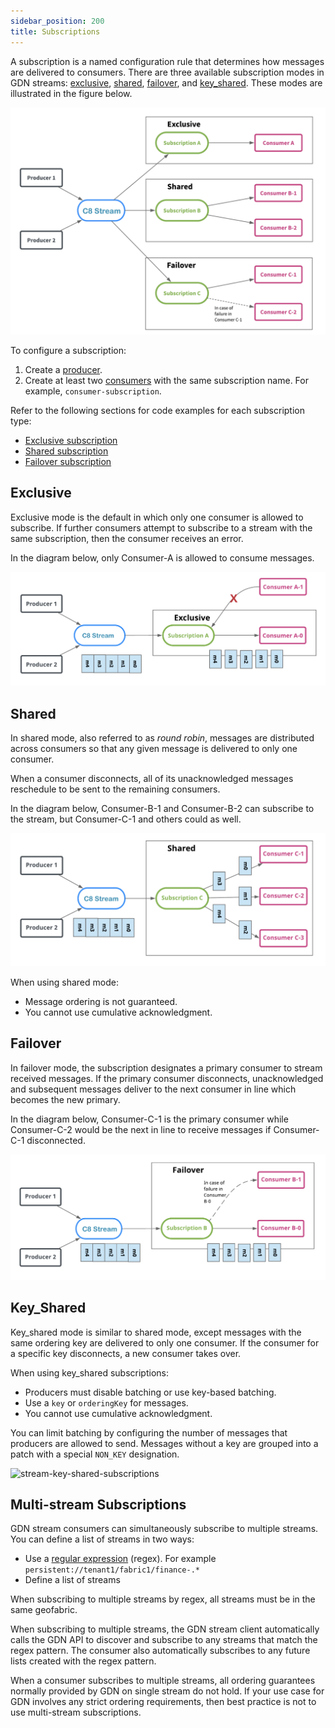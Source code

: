 ```yaml
---
sidebar_position: 200
title: Subscriptions
---
```


A subscription is a named configuration rule that determines how messages are delivered to consumers. There are three available subscription modes in GDN streams: [exclusive](#exclusive), [shared](#shared), [failover](#failover), and [key_shared](#key_shared). These modes are illustrated in the figure below.

![stream-subscription-modes](/img/stream-subscription-modes.png)

To configure a subscription:

1. Create a [producer](producers.md).
1. Create at least two [consumers](consumers.md) with the same subscription name. For example, `consumer-subscription`.

Refer to the following sections for code examples for each subscription type:

- [Exclusive subscription](exclusive-example.md)
- [Shared subscription](shared-example.md)
- [Failover subscription](failover-example.md)

## Exclusive

Exclusive mode is the default in which only one consumer is allowed to subscribe. If further consumers attempt to subscribe to a stream with the same subscription, then the consumer receives an error.

In the diagram below, only Consumer-A is allowed to consume messages.

![stream-exclusive-subscriptions](/img/stream-exclusive-subscriptions.png)

## Shared

In shared mode, also referred to as _round robin_, messages are distributed across consumers so that any given message is delivered to only one consumer.

When a consumer disconnects, all of its unacknowledged messages reschedule to be sent to the remaining consumers.

In the diagram below, Consumer-B-1 and Consumer-B-2 can subscribe to the stream, but Consumer-C-1 and others could as well.

![stream-shared-subscriptions](/img/stream-shared-subscriptions.png)

When using shared mode:

- Message ordering is not guaranteed.
- You cannot use cumulative acknowledgment.

## Failover

In failover mode, the subscription designates a primary consumer to stream received messages. If the primary consumer disconnects, unacknowledged and subsequent messages deliver to the next consumer in line which becomes the new primary.

In the diagram below, Consumer-C-1 is the primary consumer while Consumer-C-2 would be the next in line to receive messages if Consumer-C-1 disconnected.

![stream-failover-subscriptions](/img/stream-failover-subscriptions.png)

## Key_Shared

Key_shared mode is similar to shared mode, except messages with the same ordering key are delivered to only one consumer. If the consumer for a specific key disconnects, a new consumer takes over.

When using key_shared subscriptions:

- Producers must disable batching or use key-based batching.
- Use a `key` or `orderingKey` for messages.
- You cannot use cumulative acknowledgment.

You can limit batching by configuring the number of messages that producers are allowed to send. Messages without a key are grouped into a patch with a special `NON_KEY` designation. 

![stream-key-shared-subscriptions](/img/stream-key-shared-subscriptions.png)

## Multi-stream Subscriptions

GDN stream consumers can simultaneously subscribe to multiple streams. You can define a list of streams in two ways:

- Use a [regular expression](https://en.wikipedia.org/wiki/Regular_expression) (regex). For example `persistent://tenant1/fabric1/finance-.*`
- Define a list of streams

When subscribing to multiple streams by regex, all streams must be in the same geofabric.

When subscribing to multiple streams, the GDN stream client automatically calls the GDN API to discover and subscribe to any streams that match the regex pattern. The consumer also automatically subscribes to any future lists created with the regex pattern.

When a consumer subscribes to multiple streams, all ordering guarantees normally provided by GDN on single stream do not hold. If your use case for GDN involves any strict ordering requirements, then best practice is not to use multi-stream subscriptions.